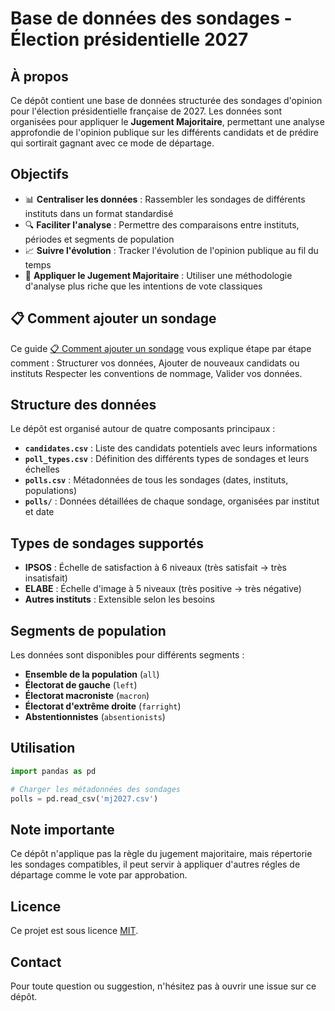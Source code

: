 # Base de données des sondages - Élection présidentielle 2027

## À propos

Ce dépôt contient une base de données structurée des sondages d'opinion pour l'élection présidentielle française de 2027. Les données sont organisées pour appliquer le **Jugement Majoritaire**, permettant une analyse approfondie de l'opinion publique sur les différents candidats et de prédire qui sortirait gagnant avec ce mode de départage.

## Objectifs

- 📊 **Centraliser les données** : Rassembler les sondages de différents instituts dans un format standardisé
- 🔍 **Faciliter l'analyse** : Permettre des comparaisons entre instituts, périodes et segments de population
- 📈 **Suivre l'évolution** : Tracker l'évolution de l'opinion publique au fil du temps
- 🎯 **Appliquer le Jugement Majoritaire** : Utiliser une méthodologie d'analyse plus riche que les intentions de vote classiques

## 📋 Comment ajouter un sondage

Ce guide [📋 Comment ajouter un sondage](./COMMENT_AJOUTER_UN_SONDAGE.md) vous explique étape par étape comment : Structurer vos données, Ajouter de nouveaux candidats ou instituts Respecter les conventions de nommage, Valider vos données.

## Structure des données

Le dépôt est organisé autour de quatre composants principaux :

- **`candidates.csv`** : Liste des candidats potentiels avec leurs informations
- **`poll_types.csv`** : Définition des différents types de sondages et leurs échelles
- **`polls.csv`** : Métadonnées de tous les sondages (dates, instituts, populations)
- **`polls/`** : Données détaillées de chaque sondage, organisées par institut et date

## Types de sondages supportés

- **IPSOS** : Échelle de satisfaction à 6 niveaux (très satisfait → très insatisfait)
- **ELABE** : Échelle d'image à 5 niveaux (très positive → très négative)
- **Autres instituts** : Extensible selon les besoins

## Segments de population

Les données sont disponibles pour différents segments :
- **Ensemble de la population** (`all`)
- **Électorat de gauche** (`left`)
- **Électorat macroniste** (`macron`)
- **Électorat d'extrême droite** (`farright`)
- **Abstentionnistes** (`absentionists`)

## Utilisation

```python
import pandas as pd

# Charger les métadonnées des sondages
polls = pd.read_csv('mj2027.csv')
```

## Note importante

Ce dépôt n'applique pas la règle du jugement majoritaire, mais répertorie les sondages compatibles, il peut servir à appliquer d'autres régles de départage comme le vote par approbation.

## Licence

Ce projet est sous licence [MIT](LICENSE.md).

## Contact

Pour toute question ou suggestion, n'hésitez pas à ouvrir une issue sur ce dépôt.
